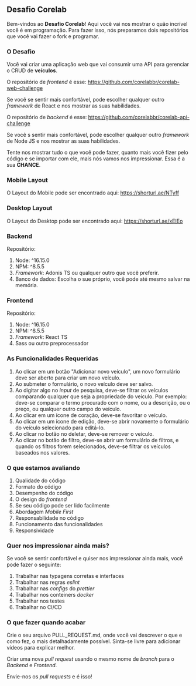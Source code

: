 ## Desafio Corelab

Bem-vindos ao **Desafio Corelab**! Aqui você vai nos mostrar o quão incrível você é em programação.
Para fazer isso, nós preparamos dois repositórios que você vai fazer o fork e programar.

### O Desafio

Você vai criar uma aplicação web que vai consumir uma API para gerenciar o CRUD de **veículos**.

O repositório de _frontend_ é esse: https://github.com/corelabbr/corelab-web-challenge

Se você se sentir mais confortável, pode escolher qualquer outro _framework_ de React e nos mostrar as suas habilidades.

O repositório de _backend_ é esse: https://github.com/corelabbr/corelab-api-challenge

Se você s sentir mais confortável, pode escolher qualquer outro _framework_ de Node JS e nos mostrar as suas habilidades.

Tente nos mostrar tudo o que você pode fazer, quanto mais você fizer pelo código e se importar com ele, mais nós vamos nos impressionar. Essa é a sua **CHANCE**.

### Mobile Layout
O Layout do Mobile pode ser encontrado aqui: https://shorturl.ae/NTyff
### Desktop Layout
O Layout do Desktop pode ser encontrado aqui: https://shorturl.ae/xEIEo

### Backend
Repositório: 
1. Node: ^16.15.0
2. NPM: ^8.5.5
3. _Framework_: Adonis TS ou qualquer outro que você preferir.
4. Banco de dados: Escolha o sue próprio, você pode até mesmo salvar na memória.

### Frontend
Repositório: 
1. Node: ^16.15.0
2. NPM: ^8.5.5
3. _Framework_: React TS
4. Sass ou outro preprocessador

### As Funcionalidades Requeridas
1. Ao clicar em um botão "Adicionar novo veículo", um novo formulário deve ser aberto para criar um novo veículo.
2. Ao submeter o formulário, o novo veículo deve ser salvo.
3. Ao digitar algo no _input_ de pesquisa, deve-se filtrar os veículos comparando qualquer que seja a propriedade do veículo. Por exemplo: deve-se comparar o termo procurado com o nome, ou a descrição, ou o preço, ou qualquer outro campo do veículo.
4. Ao clicar em um ícone de coração, deve-se favoritar o veículo.
5. Ao clicar em um ícone de edição, deve-se abrir novamente o formulário do veículo selecionado para editá-lo.
6. Ao clicar no botão no deletar, deve-se remover o veículo.
7. Ao clicar no botão de filtro, deve-se abrir um formulário de filtros, e quando os filtros forem selecionados, deve-se filtrar os veículos baseados nos valores.

### O que estamos avaliando
1. Qualidade do código
2. Formato do código
3. Desempenho do código
4. O design do _frontend_
5. Se seu código pode ser lido facilmente
6. Abordagem _Mobile First_
7. Responsabilidade no código
8. Funcionamento das funcionalidades
9. Responsividade

### Quer nos impressionar ainda mais?
Se você se sentir confortável e quiser nos impressionar ainda mais, você pode fazer o seguinte:

1. Trabalhar nas typagens corretas e interfaces
2. Trabalhar nas regras _eslint_
3. Trabalhar nas _configs_ do _prettier_
4. Trabalhar nos conteiners _docker_
5. Trabalhar nos testes
6. Trabalhar no CI/CD

### O que fazer quando acabar

Crie o seu arquivo PULL_REQUEST.md, onde você vai descrever o que e como fez, o mais detalhadamente possível. Sinta-se livre para adicionar vídeos para explicar melhor.

Criar uma nova _pull request_ usando o mesmo nome de _branch_ para o _Backend_ e _Frontend_.

Envie-nos os _pull requests_ e é isso!
